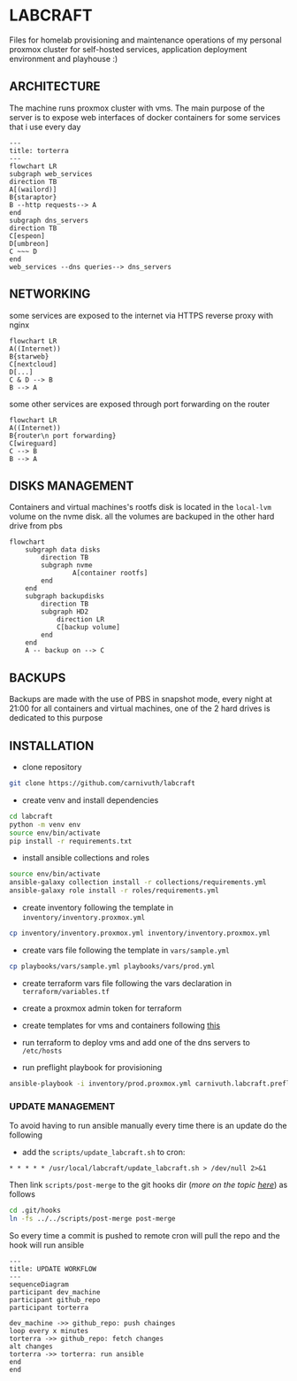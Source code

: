 # LABCRAFT

Files for homelab provisioning and maintenance operations of my personal proxmox cluster for self-hosted services, application deployment environment and playhouse :)

## ARCHITECTURE


The machine runs proxmox cluster with vms. The main purpose of the server is to expose web interfaces of docker containers for some services that i use every day

```mermaid
---
title: torterra
---
flowchart LR
subgraph web_services
direction TB
A[(wailord)]
B{staraptor}
B --http requests--> A
end
subgraph dns_servers
direction TB
C[espeon]
D[umbreon]
C ~~~ D
end
web_services --dns queries--> dns_servers
```

## NETWORKING

some services are exposed to the internet via HTTPS reverse proxy with nginx

```mermaid
flowchart LR
A((Internet))
B{starweb}
C[nextcloud]
D[...]
C & D --> B
B --> A
```

some other services are exposed through port forwarding on the router

```mermaid
flowchart LR
A((Internet))
B{router\n port forwarding}
C[wireguard]
C --> B
B --> A
```

## DISKS MANAGEMENT

Containers and virtual machines's rootfs disk is located in the `local-lvm` volume on the nvme disk. all the volumes are backuped in the other hard drive from pbs

```mermaid
flowchart
	subgraph data disks
		direction TB
		subgraph nvme
				A[container rootfs]
		end
	end
	subgraph backupdisks
		direction TB
		subgraph HD2
			direction LR
			C[backup volume]
		end
	end
	A -- backup on --> C
```

## BACKUPS

Backups are made with the use of PBS in snapshot mode, every night at 21:00 for all containers and virtual machines, one of the 2 hard drives is dedicated to this purpose

## INSTALLATION

- clone repository

```bash
git clone https://github.com/carnivuth/labcraft
```

- create venv and install dependencies

```bash
cd labcraft
python -m venv env
source env/bin/activate
pip install -r requirements.txt
```

- install ansible collections and roles

```bash
source env/bin/activate
ansible-galaxy collection install -r collections/requirements.yml
ansible-galaxy role install -r roles/requirements.yml
```

- create inventory following the template in `inventory/inventory.proxmox.yml`

```bash
cp inventory/inventory.proxmox.yml inventory/inventory.proxmox.yml
```

- create vars file following the template in `vars/sample.yml`

```bash
cp playbooks/vars/sample.yml playbooks/vars/prod.yml
```

- create terraform vars file following the vars declaration in `terraform/variables.tf`

- create a proxmox admin token for terraform

- create templates for vms and containers following [this](https://carnivuth.github.io/TIL/pages/CREATE_VM_TEMPLATE)

- run terraform to deploy vms and add one of the dns servers to `/etc/hosts`

- run preflight playbook for provisioning

```bash
ansible-playbook -i inventory/prod.proxmox.yml carnivuth.labcraft.preflight
```

### UPDATE MANAGEMENT

To avoid having to run ansible manually every time there is an update do the following

- add the `scripts/update_labcraft.sh` to cron:

```cron
* * * * * /usr/local/labcraft/update_labcraft.sh > /dev/null 2>&1
```

Then link `scripts/post-merge` to the git hooks dir (*more on the topic [here](https://carnivuth.github.io/TIL/pages/git_github/GIT_HOOKS)*) as follows

```bash
cd .git/hooks
ln -fs ../../scripts/post-merge post-merge
```

So every time a commit is pushed to remote cron will pull the repo and the hook will run ansible

```mermaid
---
title: UPDATE WORKFLOW
---
sequenceDiagram
participant dev_machine
participant github_repo
participant torterra

dev_machine ->> github_repo: push chainges
loop every x minutes
torterra ->> github_repo: fetch changes
alt changes
torterra ->> torterra: run ansible
end
end
```
